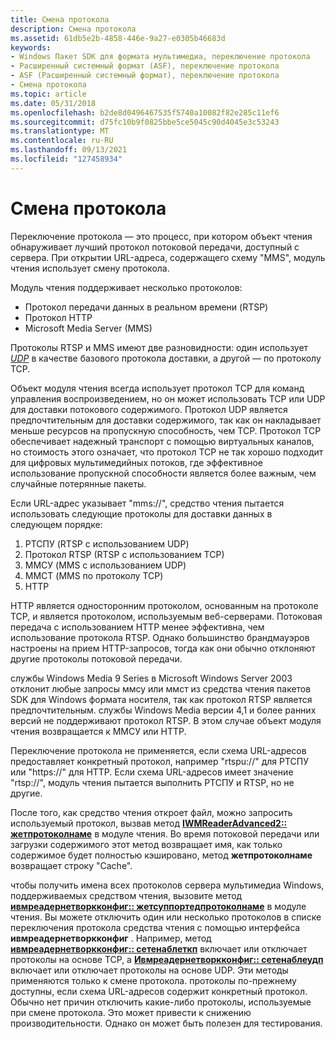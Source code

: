 ```yaml
---
title: Смена протокола
description: Смена протокола
ms.assetid: 61db5e2b-4858-446e-9a27-e0305b46683d
keywords:
- Windows Пакет SDK для формата мультимедиа, переключение протокола
- Расширенный системный формат (ASF), переключение протокола
- ASF (Расширенный системный формат), переключение протокола
- Смена протокола
ms.topic: article
ms.date: 05/31/2018
ms.openlocfilehash: b2de8d0496467535f5740a10082f82e285c11ef6
ms.sourcegitcommit: d75fc10b9f0825bbe5ce5045c90d4045e3c53243
ms.translationtype: MT
ms.contentlocale: ru-RU
ms.lasthandoff: 09/13/2021
ms.locfileid: "127458934"
---
```

# <a name="protocol-rollover"></a>Смена протокола

Переключение протокола — это процесс, при котором объект чтения обнаруживает лучший протокол потоковой передачи, доступный с сервера. При открытии URL-адреса, содержащего схему "MMS", модуль чтения использует смену протокола.

Модуль чтения поддерживает несколько протоколов:

-   Протокол передачи данных в реальном времени (RTSP)
-   Протокол HTTP
-   Microsoft Media Server (MMS)

Протоколы RTSP и MMS имеют две разновидности: один использует [*UDP*](wmformat-glossary.md) в качестве базового протокола доставки, а другой — по протоколу TCP.

Объект модуля чтения всегда использует протокол TCP для команд управления воспроизведением, но он может использовать TCP или UDP для доставки потокового содержимого. Протокол UDP является предпочтительным для доставки содержимого, так как он накладывает меньше ресурсов на пропускную способность, чем TCP. Протокол TCP обеспечивает надежный транспорт с помощью виртуальных каналов, но стоимость этого означает, что протокол TCP не так хорошо подходит для цифровых мультимедийных потоков, где эффективное использование пропускной способности является более важным, чем случайные потерянные пакеты.

Если URL-адрес указывает "mms://", средство чтения пытается использовать следующие протоколы для доставки данных в следующем порядке:

1.  РТСПУ (RTSP с использованием UDP)
2.  Протокол RTSP (RTSP с использованием TCP)
3.  ММСУ (MMS с использованием UDP)
4.  ММСТ (MMS по протоколу TCP)
5.  HTTP

HTTP является односторонним протоколом, основанным на протоколе TCP, и является протоколом, используемым веб-серверами. Потоковая передача с использованием HTTP менее эффективна, чем использование протокола RTSP. Однако большинство брандмауэров настроены на прием HTTP-запросов, тогда как они обычно отклоняют другие протоколы потоковой передачи.

службы Windows Media 9 Series в Microsoft Windows Server 2003 отклонит любые запросы ммсу или ммст из средства чтения пакетов SDK для Windows формата носителя, так как протокол RTSP является предпочтительным. службы Windows Media версии 4,1 и более ранних версий не поддерживают протокол RTSP. В этом случае объект модуля чтения возвращается к ММСУ или HTTP.

Переключение протокола не применяется, если схема URL-адресов предоставляет конкретный протокол, например "rtspu://" для РТСПУ или "https://" для HTTP. Если схема URL-адресов имеет значение "rtsp://", модуль чтения пытается выполнить РТСПУ и RTSP, но не другие.

После того, как средство чтения откроет файл, можно запросить используемый протокол, вызвав метод [**IWMReaderAdvanced2:: жетпротоколнаме**](/previous-versions/windows/desktop/api/Wmsdkidl/nf-wmsdkidl-iwmreaderadvanced2-getprotocolname) в модуле чтения. Во время потоковой передачи или загрузки содержимого этот метод возвращает имя, как только содержимое будет полностью кэшировано, метод **жетпротоколнаме** возвращает строку "Cache".

чтобы получить имена всех протоколов сервера мультимедиа Windows, поддерживаемых средством чтения, вызовите метод [**ивмреадернетворкконфиг:: жетсуппортедпротоколнаме**](/previous-versions/windows/desktop/api/Wmsdkidl/nf-wmsdkidl-iwmreadernetworkconfig-getsupportedprotocolname) в модуле чтения. Вы можете отключить один или несколько протоколов в списке переключения протокола средства чтения с помощью интерфейса **ивмреадернетворкконфиг** . Например, метод [**ивмреадернетворкконфиг:: сетенаблеткп**](/previous-versions/windows/desktop/api/Wmsdkidl/nf-wmsdkidl-iwmreadernetworkconfig-setenabletcp) включает или отключает протоколы на основе TCP, а [**Ивмреадернетворкконфиг:: сетенаблеудп**](/previous-versions/windows/desktop/api/Wmsdkidl/nf-wmsdkidl-iwmreadernetworkconfig-setenableudp) включает или отключает протоколы на основе UDP. Эти методы применяются только к смене протокола. протоколы по-прежнему доступны, если схема URL-адресов содержит конкретный протокол. Обычно нет причин отключить какие-либо протоколы, используемые при смене протокола. Это может привести к снижению производительности. Однако он может быть полезен для тестирования.

 

 




